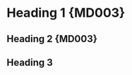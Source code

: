 # Heading 1 {MD003} #

## Heading 2 {MD003}

Heading 3
---------

<!-- markdownlint-configure-file {
  "MD003": {
    "style": "setext"
  }
} -->
